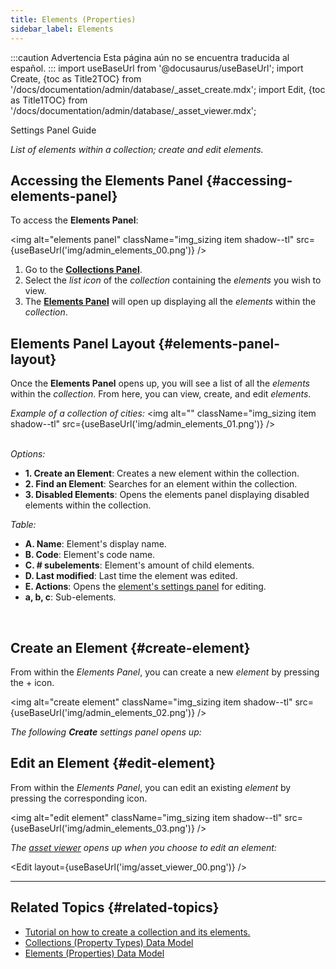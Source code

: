 ```yaml
---
title: Elements (Properties)
sidebar_label: Elements
---
```


:::caution Advertencia
Esta página aún no se encuentra traducida al español.
:::
import useBaseUrl from '@docusaurus/useBaseUrl';
import Create, {toc as Title2TOC} from '/docs/documentation/admin/database/_asset_create.mdx';
import Edit, {toc as Title1TOC} from '/docs/documentation/admin/database/_asset_viewer.mdx';



<span className="hero__subtitle">Settings Panel Guide</span>

_List of elements within a collection; create and edit elements._

## Accessing the Elements Panel {#accessing-elements-panel}
To access the **Elements Panel**:

<img alt="elements panel" className="img_sizing item shadow--tl" src={useBaseUrl('img/admin_elements_00.png')} />
<br/>

1. Go to the [**Collections Panel**](/docs/documentation/admin/database/admin_database_overview#accessing).
2. Select the _list icon_ of the _collection_ containing the _elements_ you wish to view.
3. The [**Elements Panel**](#elements-panel-layout) will open up displaying all the _elements_ within the _collection_.

<div className="alert alert--secondary">

## Elements Panel Layout {#elements-panel-layout}
Once the **Elements Panel** opens up, you will see a list of all the _elements_ within the _collection_. From here, you can view, create, and edit _elements_.

_Example of a collection of cities:_
<img alt="" className="img_sizing item shadow--tl" src={useBaseUrl('img/admin_elements_01.png')} />
<br/>
<br/>

_Options:_
- **1. Create an Element**: Creates a new element within the collection.
- **2. Find an Element**: Searches for an element within the collection.
- **3. Disabled Elements**: Opens the elements panel displaying disabled elements within the collection.

_Table:_
- **A. Name**: Element's display name.
- **B. Code**: Element's code name.
- **C. # subelements**: Element's amount of child elements.
- **D. Last modified**: Last time the element was edited.
- **E. Actions**: Opens the [element's settings panel](#edit--create-element) for editing.
- **a, b, c**: Sub-elements.

</div>
<br/>

## Create an Element {#create-element}
From within the _Elements Panel_, you can create a new _element_ by pressing the <span className="badge badge--primary">+</span> icon. 

<img alt="create element" className="img_sizing item shadow--tl" src={useBaseUrl('img/admin_elements_02.png')} />
<br/>

_The following **Create** settings panel opens up:_

<Create/>

## Edit an Element {#edit-element}
From within the _Elements Panel_, you can edit an existing _element_ by pressing the corresponding icon.

<img alt="edit element" className="img_sizing item shadow--tl" src={useBaseUrl('img/admin_elements_03.png')} />
<br/>


_The [asset viewer](/docs/documentation/admin/database/asset_viewer) opens up when you choose to edit an element:_

<Edit layout={useBaseUrl('img/asset_viewer_00.png')} />

---

## Related Topics {#related-topics}

- [Tutorial on how to create a collection and its elements.](/docs/tutorials/basic/create_database)
- [Collections (Property Types) Data Model](/docs/documentation/models/databases/model_propertytypes)
- [Elements (Properties) Data Model](/docs/documentation/models/databases/model_properties)
